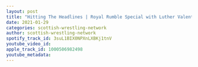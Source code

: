 ```yaml
---
layout: post
title: "Hitting The Headlines | Royal Rumble Special with Luther Valentine & the Titanic Wrestling Roster!"
date: 2021-01-29
categories: scottish-wrestling-network
author: scottish-wrestling-network
spotify_track_id: 3suL1BIX0NPXnLXBKj1tnV
youtube_video_id: 
apple_track_id: 1000506982498
youtube_metadata: 
---
```

